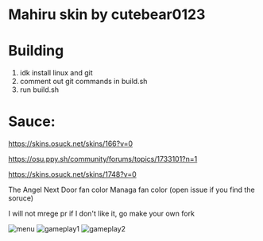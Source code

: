 # Mahiru skin by cutebear0123

# Building

1. idk install linux and git
2. comment out git commands in build.sh
3. run build.sh


# Sauce:

https://skins.osuck.net/skins/166?v=0

https://osu.ppy.sh/community/forums/topics/1733101?n=1

https://skins.osuck.net/skins/1748?v=0

The Angel Next Door fan color Managa fan color (open issue if you find the soruce)


I will not mrege pr if I don't like it, go make your own fork

![menu](https://github.com/cutebear0123/osu-skin/blob/main/menu.png)
![gameplay1](https://github.com/cutebear0123/osu-skin/blob/main/gameplay1.png)
![gameplay2](https://github.com/cutebear0123/osu-skin/blob/main/gameplay2.png)
